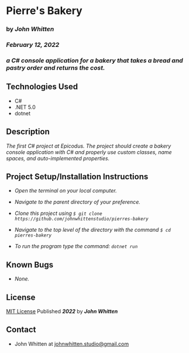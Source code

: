 # **Pierre's Bakery**
### by _**John Whitten**_

### _February 12, 2022_

### _a C# console application for a bakery that takes a bread and pastry order and returns the cost._

## Technologies Used
- C#
- .NET 5.0
- dotnet

## Description
_The first C# project at Epicodus. The project should create a bakery console application with C# and properly use custom classes, name spaces, and auto-implemented properties._

## Project Setup/Installation Instructions


- _Open the terminal on your local computer._

- _Navigate to the parent directory of your preference._

- _Clone this project using `$ git clone https://github.com/johnwhittenstudio/pierres-bakery`_

- _Navigate to the top level of the directory with the command `$ cd pierres-bakery`_

- _To run the program type the command: ```dotnet run```_

## Known Bugs
- _None._

## License

[MIT License](https://opensource.org/licenses/MIT) Published _**2022**_ by _**John Whitten**_

## Contact
- John Whitten at [johnwhitten.studio@gmail.com](mailto:johnwhitten.studio@gmail.com)